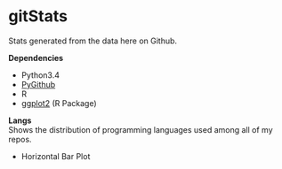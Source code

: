 # gitStats
Stats generated from the data here on Github.

**Dependencies**

- Python3.4
- [PyGithub](https://github.com/PyGithub/PyGithub)
- R
- [ggplot2](https://github.com/hadley/ggplot2) (R Package)

**Langs**  
Shows the distribution of programming languages used among all of my repos.

- Horizontal Bar Plot
